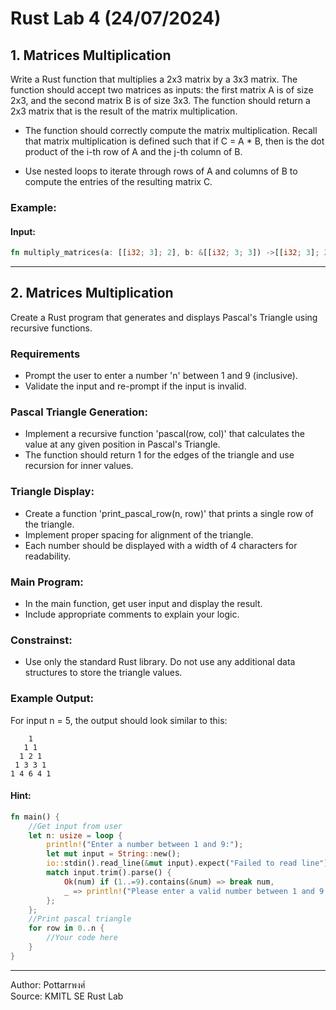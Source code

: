 # Rust Lab 4 (24/07/2024)

## 1. Matrices Multiplication

Write a Rust function that multiplies a 2x3 matrix by a 3x3 matrix. The function should accept two matrices as inputs: the first matrix A is of size 2x3, and the second matrix B is of size 3x3. The function should return a 2x3 matrix that is the result of the matrix multiplication.

-   The function should correctly compute the matrix multiplication. Recall that matrix multiplication is defined such that if C = A \* B, then is the dot product of the i-th row of A and the j-th column of B.

-   Use nested loops to iterate through rows of A and columns of B to compute the entries of the resulting matrix C.

### Example:

#### Input:

```rust
fn multiply_matrices(a: [[i32; 3]; 2], b: &[[i32; 3; 3]) ->[[i32; 3]; 2]
```

<hr>

## 2. Matrices Multiplication

Create a Rust program that generates and displays Pascal's Triangle using recursive functions.

### Requirements

-   Prompt the user to enter a number 'n' between 1 and 9 (inclusive).
-   Validate the input and re-prompt if the input is invalid.

### Pascal Triangle Generation:

-   Implement a recursive function 'pascal(row, col)' that calculates the value at any given position in Pascal's Triangle.
-   The function should return 1 for the edges of the triangle and use recursion for inner values.

### Triangle Display:

-   Create a function 'print_pascal_row(n, row)' that prints a single row of the triangle.
-   Implement proper spacing for alignment of the triangle.
-   Each number should be displayed with a width of 4 characters for readability.

### Main Program:

-   In the main function, get user input and display the result.
-   Include appropriate comments to explain your logic.

### Constrainst:

-   Use only the standard Rust library.
    Do not use any additional data structures to store the triangle values.

### Example Output:

For input n = 5, the output should look similar to this:

```
    1
   1 1
  1 2 1
 1 3 3 1
1 4 6 4 1
```

#### Hint:

```rust
fn main() {
    //Get input from user
    let n: usize = loop {
        println!("Enter a number between 1 and 9:");
        let mut input = String::new();
        io::stdin().read_line(&mut input).expect("Failed to read line");
        match input.trim().parse() {
            Ok(num) if (1..=9).contains(&num) => break num,
            _ => println!("Please enter a valid number between 1 and 9.");
        };
    };
    //Print pascal triangle
    for row in 0..n {
        //Your code here
    }
}
```

<hr>

Author: Pottarrพงศ์  
Source: KMITL SE Rust Lab